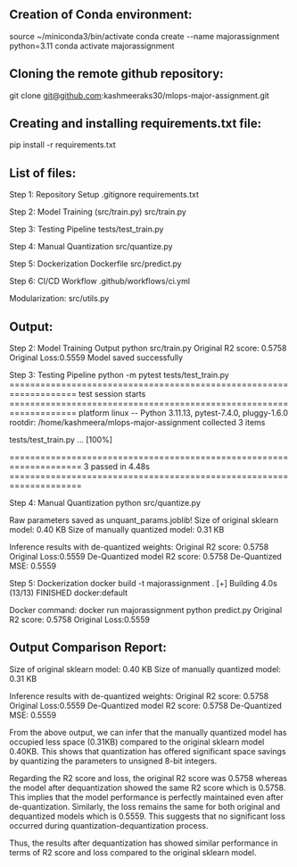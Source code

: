 Creation of Conda environment:
------------------------------
source ~/miniconda3/bin/activate
conda create --name majorassignment python=3.11
conda activate majorassignment


Cloning the remote github repository:
--------------------------------------
git clone git@github.com:kashmeeraks30/mlops-major-assignment.git


Creating and installing requirements.txt file:
---------------------------------------------
pip install -r requirements.txt


List of files:
-----------------
Step 1: Repository Setup
.gitignore
requirements.txt 

Step 2: Model Training (src/train.py)
src/train.py 

Step 3: Testing Pipeline
tests/test_train.py

Step 4: Manual Quantization
src/quantize.py

Step 5: Dockerization
Dockerfile
src/predict.py

Step 6: CI/CD Workflow 
.github/workflows/ci.yml

Modularization:
src/utils.py


Output:
-------

Step 2: Model Training Output
python src/train.py
Original R2 score: 0.5758
Original Loss:0.5559
Model saved successfully

Step 3: Testing Pipeline
python -m pytest tests/test_train.py 
=================================================================== test session starts ===================================================================
platform linux -- Python 3.11.13, pytest-7.4.0, pluggy-1.6.0
rootdir: /home/kashmeera/mlops-major-assignment
collected 3 items                                                                                                                                         

tests/test_train.py ...                                                                                                                             [100%]

==================================================================== 3 passed in 4.48s ====================================================================

Step 4: Manual Quantization
python src/quantize.py

Raw parameters saved as unquant_params.joblib!
Size of original sklearn model: 0.40 KB
Size of manually quantized model: 0.31 KB

Inference results with de-quantized weights:
Original R2 score: 0.5758
Original Loss:0.5559
De-Quantized model R2 score: 0.5758
De-Quantized MSE: 0.5559

Step 5: Dockerization
docker build -t majorassignment .
[+] Building 4.0s (13/13) FINISHED                                                                                                          docker:default

Docker command:
docker run majorassignment python predict.py
Original R2 score: 0.5758
Original Loss:0.5559

Output Comparison Report:
-------------------------
Size of original sklearn model: 0.40 KB
Size of manually quantized model: 0.31 KB

Inference results with de-quantized weights:
Original R2 score: 0.5758
Original Loss:0.5559
De-Quantized model R2 score: 0.5758
De-Quantized MSE: 0.5559

From the above output, we can infer that the manually quantized model has occupied less space (0.31KB) compared to the original sklearn model 0.40KB. This shows that quantization has offered significant space savings by quantizing the parameters to unsigned 8-bit integers.

Regarding the R2 score and loss, the original R2 score was 0.5758 whereas the model after dequantization showed the same R2 score which is 0.5758. This implies that the model performance is perfectly maintained even after de-quantization.
Similarly, the loss remains the same for both original and dequantized models which is 0.5559. This suggests that no significant loss occurred during quantization-dequantization process. 

Thus, the results after dequantization has showed similar performance in terms of R2 score and loss compared to the original sklearn model. 
